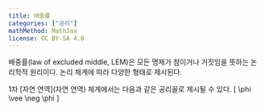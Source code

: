 ```yaml
---
title: 배중률
categories: ["공리"]
mathMethod: MathJax
license: CC BY-SA 4.0
---
```


배중률(law of excluded middle, LEM)은 모든 명제가 참이거나 거짓임을 뜻하는 논리학적 원리이다.
논리 체계에 따라 다양한 형태로 제시된다.

1차 [자연 연역](자연 연역) 체계에서는 다음과 같은 공리꼴로 제시될 수 있다.
\[
\phi \vee \neg \phi
\]
